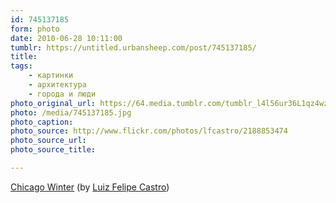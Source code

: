 ```yaml
---
id: 745137185
form: photo
date: 2010-06-28 10:11:00
tumblr: https://untitled.urbansheep.com/post/745137185/
title:
tags:
    - картинки
    - архитектура
    - города и люди
photo_original_url: https://64.media.tumblr.com/tumblr_l4l56ur36L1qz4wzio1_r1_1280.jpg
photo: /media/745137185.jpg
photo_caption: 
photo_source: http://www.flickr.com/photos/lfcastro/2188853474
photo_source_url:
photo_source_title:

---
```


<p><a href="http://www.flickr.com/photos/lfcastro/2188853474">Chicago Winter</a> (by <a href="http://flickr.com/photos/lfcastro">Luiz Felipe Castro</a>)</p>
